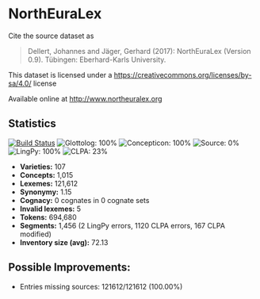 # NorthEuraLex

Cite the source dataset as

> Dellert, Johannes and Jäger, Gerhard (2017): NorthEuraLex (Version 0.9). Tübingen: Eberhard-Karls University.

This dataset is licensed under a https://creativecommons.org/licenses/by-sa/4.0/ license

Available online at http://www.northeuralex.org

## Statistics


[![Build Status](https://travis-ci.org/lexibank/northeuralex.svg?branch=master)](https://travis-ci.org/lexibank/northeuralex)
![Glottolog: 100%](https://img.shields.io/badge/Glottolog-100%25-brightgreen.svg "Glottolog: 100%")
![Concepticon: 100%](https://img.shields.io/badge/Concepticon-100%25-brightgreen.svg "Concepticon: 100%")
![Source: 0%](https://img.shields.io/badge/Source-0%25-red.svg "Source: 0%")
![LingPy: 100%](https://img.shields.io/badge/LingPy-100%25-brightgreen.svg "LingPy: 100%")
![CLPA: 23%](https://img.shields.io/badge/CLPA-23%25-red.svg "CLPA: 23%")

- **Varieties:** 107
- **Concepts:** 1,015
- **Lexemes:** 121,612
- **Synonymy:** 1.15
- **Cognacy:** 0 cognates in 0 cognate sets
- **Invalid lexemes:** 5
- **Tokens:** 694,680
- **Segments:** 1,456 (2 LingPy errors, 1120 CLPA errors, 167 CLPA modified)
- **Inventory size (avg):** 72.13

## Possible Improvements:

- Entries missing sources: 121612/121612 (100.00%)

